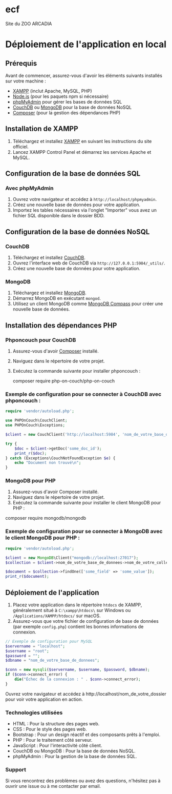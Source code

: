 # ecf
 Site du ZOO ARCADIA


# Déploiement de l'application en local

## Prérequis

Avant de commencer, assurez-vous d'avoir les éléments suivants installés sur votre machine :

- [XAMPP](https://www.apachefriends.org/index.html) (inclut Apache, MySQL, PHP)
- [Node.js](https://nodejs.org/) (pour les paquets npm si nécessaire)
- [phpMyAdmin](https://www.phpmyadmin.net/) pour gérer les bases de données SQL
- [CouchDB](https://couchdb.apache.org/) ou [MongoDB](https://www.mongodb.com/) pour la base de données NoSQL
- [Composer](https://getcomposer.org/) (pour la gestion des dépendances PHP)

## Installation de XAMPP

1. Téléchargez et installez [XAMPP](https://www.apachefriends.org/index.html) en suivant les instructions du site officiel.
2. Lancez XAMPP Control Panel et démarrez les services Apache et MySQL.

## Configuration de la base de données SQL

### Avec phpMyAdmin

1. Ouvrez votre navigateur et accédez à `http://localhost/phpmyadmin`.
2. Créez une nouvelle base de données pour votre application.
3. Importez les tables nécessaires via l'onglet "Importer" vous avez un fichier SQL disponible dans le dossier BDD.

## Configuration de la base de données NoSQL

### CouchDB

1. Téléchargez et installez [CouchDB](https://couchdb.apache.org/).
2. Ouvrez l'interface web de CouchDB via `http://127.0.0.1:5984/_utils/`.
3. Créez une nouvelle base de données pour votre application.

### MongoDB

1. Téléchargez et installez [MongoDB](https://www.mongodb.com/).
2. Démarrez MongoDB en exécutant `mongod`.
3. Utilisez un client MongoDB comme [MongoDB Compass](https://www.mongodb.com/products/compass) pour créer une nouvelle base de données.

## Installation des dépendances PHP

### Phponcouch pour CouchDB

1. Assurez-vous d'avoir [Composer](https://getcomposer.org/) installé.
2. Naviguez dans le répertoire de votre projet.
3. Exécutez la commande suivante pour installer phponcouch :

   composer require php-on-couch/php-on-couch

### Exemple de configuration pour se connecter à CouchDB avec phponcouch :

```php
require 'vendor/autoload.php';

use PHPOnCouch\CouchClient;
use PHPOnCouch\Exceptions;

$client = new CouchClient('http://localhost:5984', 'nom_de_votre_base_de_donnees'  array('username' => 'yourusername', 'password' => 'yourpassword'));

try {
    $doc = $client->getDoc('some_doc_id');
    print_r($doc);
} catch (Exceptions\CouchNotFoundException $e) {
    echo "Document non trouvé\n";
}
```
### MongoDB pour PHP

1. Assurez-vous d'avoir Composer installé.
2. Naviguez dans le répertoire de votre projet.
3. Exécutez la commande suivante pour installer le client MongoDB pour PHP :

composer require mongodb/mongodb

### Exemple de configuration pour se connecter à MongoDB avec le client MongoDB pour PHP :

```php
require 'vendor/autoload.php';

$client = new MongoDB\Client("mongodb://localhost:27017");
$collection = $client->nom_de_votre_base_de_donnees->nom_de_votre_collection;

$document = $collection->findOne(['some_field' => 'some_value']);
print_r($document);
```

## Déploiement de l'application

1. Placez votre application dans le répertoire `htdocs` de XAMPP, généralement situé à `C:\xampp\htdocs\` sur Windows ou `/Applications/XAMPP/htdocs/` sur macOS.
2. Assurez-vous que votre fichier de configuration de base de données (par exemple `config.php`) contient les bonnes informations de connexion.

```php
// Exemple de configuration pour MySQL
$servername = "localhost";
$username = "root";
$password = "";
$dbname = "nom_de_votre_base_de_donnees";

$conn = new mysqli($servername, $username, $password, $dbname);
if ($conn->connect_error) {
    die("Échec de la connexion : " . $conn->connect_error);
}
```

Ouvrez votre navigateur et accédez à http://localhost/nom_de_votre_dossier pour voir votre application en action.

### Technologies utilisées

- HTML : Pour la structure des pages web.
- CSS : Pour le style des pages web.
- Bootstrap : Pour un design réactif et des composants prêts à l'emploi.
- PHP : Pour le traitement côté serveur.
- JavaScript : Pour l'interactivité côté client.
- CouchDB ou MongoDB : Pour la base de données NoSQL.
- phpMyAdmin : Pour la gestion de la base de données SQL.


### Support

Si vous rencontrez des problèmes ou avez des questions, n'hésitez pas à ouvrir une issue ou à me contacter par email.